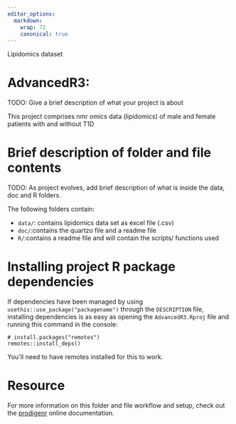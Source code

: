 ```yaml
---
editor_options:
  markdown:
    wrap: 72
    canonical: true
---
```


Lipidomics dataset

# AdvancedR3:

TODO: Give a brief description of what your project is about

This project comprises nmr omics data (lipidomics) of male and female
patients with and without T1D

# Brief description of folder and file contents

TODO: As project evolves, add brief description of what is inside the
data, doc and R folders.

The following folders contain:

-   `data/`: contains lipidomics data set as excel file (.csv)
-   `doc/`:contains the quartzo file and a readme file
-   `R/`:contains a readme file and will contain the scripts/ functions
    used

# Installing project R package dependencies

If dependencies have been managed by using
`usethis::use_package("packagename")` through the `DESCRIPTION` file,
installing dependencies is as easy as opening the `AdvancedR3.Rproj`
file and running this command in the console:

```         
# install.packages("remotes")
remotes::install_deps()
```

You'll need to have remotes installed for this to work.

# Resource

For more information on this folder and file workflow and setup, check
out the [prodigenr](https://rostools.github.io/prodigenr) online
documentation.


